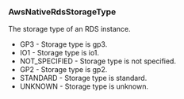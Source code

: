 ### AwsNativeRdsStorageType
The storage type of an RDS instance.

- GP3 - Storage type is gp3.
- IO1 - Storage type is io1.
- NOT_SPECIFIED - Storage type is not specified.
- GP2 - Storage type is gp2.
- STANDARD - Storage type is standard.
- UNKNOWN - Storage type is unknown.
